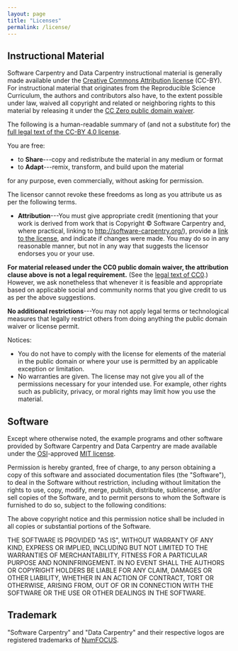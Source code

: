```yaml
---
layout: page
title: "Licenses"
permalink: /license/
---
```

## Instructional Material

Software Carpentry and Data Carpentry instructional material is generally
made available under the [Creative Commons Attribution license][cc-by-human] (CC-BY).
For instructional material that originates from the Reproducible Science
Curriculum, the authors and contributors also have, to the extent possible
under law, waived all copyright and related or neighboring rights to this
material by releasing it under the [CC Zero public domain waiver][cc0-human].

The following is a human-readable summary of (and not a substitute for) the
[full legal text of the CC-BY 4.0 license][cc-by-legal].

You are free:

* to **Share**---copy and redistribute the material in any medium or format
* to **Adapt**---remix, transform, and build upon the material

for any purpose, even commercially, without asking for permission.

The licensor cannot revoke these freedoms as long as you attribute us as
per the following terms. 

* **Attribution**---You must give appropriate credit (mentioning that
  your work is derived from work that is Copyright © Software
  Carpentry and, where practical, linking to
  http://software-carpentry.org/), provide a [link to the
  license][cc-by-human], and indicate if changes were made. You may do
  so in any reasonable manner, but not in any way that suggests the
  licensor endorses you or your use.

**For material released under the CC0 public domain waiver, the attribution
clause above is not a legal requirement.** (See the [legal text of CC0][cc0-legal].)
However, we ask nonetheless that whenever it is feasible and appropriate based
on applicable social and community norms that you give credit to us as per the
above suggestions.

**No additional restrictions**---You may not apply legal terms or
technological measures that legally restrict others from doing
anything the public domain waiver or license permit.

Notices:

* You do not have to comply with the license for elements of the
  material in the public domain or where your use is permitted by an
  applicable exception or limitation.
* No warranties are given. The license may not give you all of the
  permissions necessary for your intended use. For example, other
  rights such as publicity, privacy, or moral rights may limit how you
  use the material.

## Software

Except where otherwise noted, the example programs and other software
provided by Software Carpentry and Data Carpentry are made available under the
[OSI][osi]-approved
[MIT license][mit-license].

Permission is hereby granted, free of charge, to any person obtaining
a copy of this software and associated documentation files (the
"Software"), to deal in the Software without restriction, including
without limitation the rights to use, copy, modify, merge, publish,
distribute, sublicense, and/or sell copies of the Software, and to
permit persons to whom the Software is furnished to do so, subject to
the following conditions:

The above copyright notice and this permission notice shall be
included in all copies or substantial portions of the Software.

THE SOFTWARE IS PROVIDED "AS IS", WITHOUT WARRANTY OF ANY KIND,
EXPRESS OR IMPLIED, INCLUDING BUT NOT LIMITED TO THE WARRANTIES OF
MERCHANTABILITY, FITNESS FOR A PARTICULAR PURPOSE AND
NONINFRINGEMENT. IN NO EVENT SHALL THE AUTHORS OR COPYRIGHT HOLDERS BE
LIABLE FOR ANY CLAIM, DAMAGES OR OTHER LIABILITY, WHETHER IN AN ACTION
OF CONTRACT, TORT OR OTHERWISE, ARISING FROM, OUT OF OR IN CONNECTION
WITH THE SOFTWARE OR THE USE OR OTHER DEALINGS IN THE SOFTWARE.

## Trademark

"Software Carpentry" and "Data Carpentry" and their respective logos
are registered trademarks of [NumFOCUS][numfocus].

[cc-by-human]: https://creativecommons.org/licenses/by/4.0/
[cc-by-legal]: https://creativecommons.org/licenses/by/4.0/legalcode
[cc0-human]: https://creativecommons.org/publicdomain/zero/1.0/
[cc0-legal]: https://creativecommons.org/publicdomain/zero/1.0/legalcode
[mit-license]: http://opensource.org/licenses/mit-license.html
[numfocus]: http://numfocus.org/
[osi]: http://opensource.org
